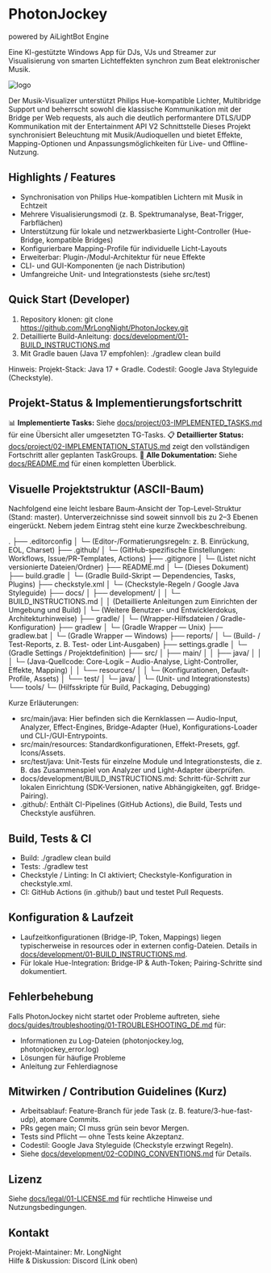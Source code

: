 # PhotonJockey
powered by AiLightBot Engine

Eine KI-gestützte Windows App für DJs, VJs und Streamer zur Visualisierung von smarten Lichteffekten synchron zum Beat elektronischer Musik. 

![logo](https://photonjockey.io/images/banner.png)

Der Musik-Visualizer unterstützt Philips Hue-kompatible Lichter, Multibridge Support und beherrscht sowohl die klassische Kommunikation mit der Bridge per Web requests, als auch die deutlich performantere DTLS/UDP Kommunikation mit der Entertainment API V2 Schnittstelle 
Dieses Projekt synchronisiert Beleuchtung mit Musik/Audioquellen und bietet Effekte, Mapping-Optionen und Anpassungsmöglichkeiten für Live- und Offline-Nutzung.

## Highlights / Features
- Synchronisation von Philips Hue-kompatiblen Lichtern mit Musik in Echtzeit
- Mehrere Visualisierungsmodi (z. B. Spektrumanalyse, Beat-Trigger, Farbflächen)
- Unterstützung für lokale und netzwerkbasierte Light-Controller (Hue-Bridge, kompatible Bridges)
- Konfigurierbare Mapping-Profile für individuelle Licht-Layouts
- Erweiterbar: Plugin-/Modul-Architektur für neue Effekte
- CLI- und GUI-Komponenten (je nach Distribution)
- Umfangreiche Unit- und Integrationstests (siehe src/test)

## Quick Start (Developer)
1. Repository klonen:
   git clone https://github.com/MrLongNight/PhotonJockey.git
2. Detaillierte Build-Anleitung:
   [docs/development/01-BUILD_INSTRUCTIONS.md](docs/development/01-BUILD_INSTRUCTIONS.md)
3. Mit Gradle bauen (Java 17 empfohlen):
   ./gradlew clean build

Hinweis: Projekt-Stack: Java 17 + Gradle. Codestil: Google Java Styleguide (Checkstyle).

## Projekt-Status & Implementierungsfortschritt
📊 **Implementierte Tasks:** Siehe [docs/project/03-IMPLEMENTED_TASKS.md](docs/project/03-IMPLEMENTED_TASKS.md) für eine Übersicht aller umgesetzten TG-Tasks.
📋 **Detaillierter Status:** [docs/project/02-IMPLEMENTATION_STATUS.md](docs/project/02-IMPLEMENTATION_STATUS.md) zeigt den vollständigen Fortschritt aller geplanten TaskGroups.
📖 **Alle Dokumentation:** Siehe [docs/README.md](docs/README.md) für einen kompletten Überblick.

## Visuelle Projektstruktur (ASCII-Baum)
Nachfolgend eine leicht lesbare Baum-Ansicht der Top-Level-Struktur (Stand: master). Unterverzeichnisse sind soweit sinnvoll bis zu 2–3 Ebenen eingerückt. Nebem jedem Eintrag steht eine kurze Zweckbeschreibung.

.
├── .editorconfig
│   └─ (Editor-/Formatierungsregeln: z. B. Einrückung, EOL, Charset)
├── .github/
│   └─ (GitHub-spezifische Einstellungen: Workflows, Issue/PR-Templates, Actions)
├── .gitignore
│   └─ (Listet nicht versionierte Dateien/Ordner)
├── README.md
│   └─ (Dieses Dokument)
├── build.gradle
│   └─ (Gradle Build-Skript — Dependencies, Tasks, Plugins)
├── checkstyle.xml
│   └─ (Checkstyle-Regeln / Google Java Styleguide)
├── docs/
│   ├── development/
│   │   └─ BUILD_INSTRUCTIONS.md
│   │      (Detaillierte Anleitungen zum Einrichten der Umgebung und Build)
│   └─ (Weitere Benutzer- und Entwicklerdokus, Architekturhinweise)
├── gradle/
│   └─ (Wrapper-Hilfsdateien / Gradle-Konfiguration)
├── gradlew
│   └─ (Gradle Wrapper — Unix)
├── gradlew.bat
│   └─ (Gradle Wrapper — Windows)
├── reports/
│   └─ (Build- / Test-Reports, z. B. Test- oder Lint-Ausgaben)
├── settings.gradle
│   └─ (Gradle Settings / Projektdefinition)
├── src/
│   ├── main/
│   │   ├── java/
│   │   │   └─ (Java-Quellcode: Core-Logik – Audio-Analyse, Light-Controller, Effekte, Mapping)
│   │   └── resources/
│   │       └─ (Konfigurationen, Default-Profile, Assets)
│   └── test/
│       └─ java/
│           └─ (Unit- und Integrationstests)
└── tools/
    └─ (Hilfsskripte für Build, Packaging, Debugging)

Kurze Erläuterungen:
- src/main/java: Hier befinden sich die Kernklassen — Audio-Input, Analyzer, Effect-Engines, Bridge-Adapter (Hue), Konfigurations-Loader und CLI-/GUI-Entrypoints.
- src/main/resources: Standardkonfigurationen, Effekt-Presets, ggf. Icons/Assets.
- src/test/java: Unit-Tests für einzelne Module und Integrationstests, die z. B. das Zusammenspiel von Analyzer und Light-Adapter überprüfen.
- docs/development/BUILD_INSTRUCTIONS.md: Schritt-für-Schritt zur lokalen Einrichtung (SDK-Versionen, native Abhängigkeiten, ggf. Bridge-Pairing).
- .github/: Enthält CI-Pipelines (GitHub Actions), die Build, Tests und Checkstyle ausführen.

## Build, Tests & CI
- Build: ./gradlew clean build
- Tests: ./gradlew test
- Checkstyle / Linting: In CI aktiviert; Checkstyle-Konfiguration in checkstyle.xml.
- CI: GitHub Actions (in .github/) baut und testet Pull Requests.

## Konfiguration & Laufzeit
- Laufzeitkonfigurationen (Bridge-IP, Token, Mappings) liegen typischerweise in resources oder in externen config-Dateien. Details in [docs/development/01-BUILD_INSTRUCTIONS.md](docs/development/01-BUILD_INSTRUCTIONS.md).
- Für lokale Hue-Integration: Bridge-IP & Auth-Token; Pairing-Schritte sind dokumentiert.

## Fehlerbehebung
Falls PhotonJockey nicht startet oder Probleme auftreten, siehe [docs/guides/troubleshooting/01-TROUBLESHOOTING_DE.md](docs/guides/troubleshooting/01-TROUBLESHOOTING_DE.md) für:
- Informationen zu Log-Dateien (photonjockey.log, photonjockey_error.log)
- Lösungen für häufige Probleme
- Anleitung zur Fehlerdiagnose

## Mitwirken / Contribution Guidelines (Kurz)
- Arbeitsablauf: Feature-Branch für jede Task (z. B. feature/3-hue-fast-udp), atomare Commits.
- PRs gegen main; CI muss grün sein bevor Mergen.
- Tests sind Pflicht — ohne Tests keine Akzeptanz.
- Codestil: Google Java Styleguide (Checkstyle erzwingt Regeln).
- Siehe [docs/development/02-CODING_CONVENTIONS.md](docs/development/02-CODING_CONVENTIONS.md) für Details.

## Lizenz
Siehe [docs/legal/01-LICENSE.md](docs/legal/01-LICENSE.md) für rechtliche Hinweise und Nutzungsbedingungen.
## Kontakt
Projekt-Maintainer: Mr. LongNight  
Hilfe & Diskussion: Discord (Link oben)
